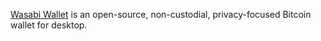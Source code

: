 [Wasabi Wallet](https://wasabiwallet.io) is an open-source, non-custodial, privacy-focused Bitcoin wallet for desktop.
